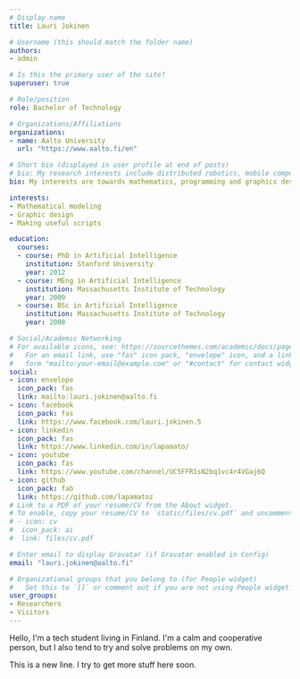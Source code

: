 ```yaml
---
# Display name
title: Lauri Jokinen

# Username (this should match the folder name)
authors:
- admin

# Is this the primary user of the site?
superuser: true

# Role/position
role: Bachelor of Technology

# Organizations/Affiliations
organizations:
- name: Aalto University
  url: "https://www.aalto.fi/en"

# Short bio (displayed in user profile at end of posts)
# bio: My research interests include distributed robotics, mobile computing and programmable matter.
bio: My interests are towards mathematics, programming and graphics design.

interests:
- Mathematical modeling
- Graphic design
- Making useful scripts

education:
  courses:
  - course: PhD in Artificial Intelligence
    institution: Stanford University
    year: 2012
  - course: MEng in Artificial Intelligence
    institution: Massachusetts Institute of Technology
    year: 2009
  - course: BSc in Artificial Intelligence
    institution: Massachusetts Institute of Technology
    year: 2008

# Social/Academic Networking
# For available icons, see: https://sourcethemes.com/academic/docs/page-builder/#icons
#   For an email link, use "fas" icon pack, "envelope" icon, and a link in the
#   form "mailto:your-email@example.com" or "#contact" for contact widget.
social:
- icon: envelope
  icon_pack: fas
  link: mailto:lauri.jokinen@aalto.fi
- icon: facebook
  icon_pack: fas
  link: https://www.facebook.com/lauri.jokinen.5
- icon: linkedin
  icon_pack: fas
  link: https://www.linkedin.com/in/lapamato/
- icon: youtube
  icon_pack: fas
  link: https://www.youtube.com/channel/UC5FFR1sN2bq1vc4r4VGaj6Q
- icon: github
  icon_pack: fab
  link: https://github.com/lapamatoz
# Link to a PDF of your resume/CV from the About widget.
# To enable, copy your resume/CV to `static/files/cv.pdf` and uncomment the lines below.
# - icon: cv
#  icon_pack: ai
#  link: files/cv.pdf

# Enter email to display Gravatar (if Gravatar enabled in Config)
email: "lauri.jokinen@aalto.fi"

# Organizational groups that you belong to (for People widget)
#   Set this to `[]` or comment out if you are not using People widget.
user_groups:
- Researchers
- Visitors
---
```


Hello, I'm a tech student living in Finland. I'm a calm and cooperative person, but I also tend to try and solve problems on my own.

This is a new line. I try to get more stuff here soon.
